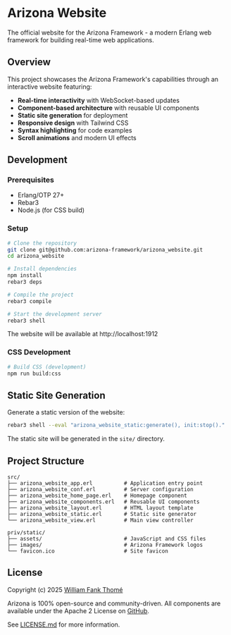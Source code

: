 # Arizona Website

The official website for the Arizona Framework - a modern Erlang web framework
for building real-time web applications.

## Overview

This project showcases the Arizona Framework's capabilities through an
interactive website featuring:

- **Real-time interactivity** with WebSocket-based updates
- **Component-based architecture** with reusable UI components
- **Static site generation** for deployment
- **Responsive design** with Tailwind CSS
- **Syntax highlighting** for code examples
- **Scroll animations** and modern UI effects

## Development

### Prerequisites

- Erlang/OTP 27+
- Rebar3
- Node.js (for CSS build)

### Setup

```bash
# Clone the repository
git clone git@github.com:arizona-framework/arizona_website.git
cd arizona_website

# Install dependencies
npm install
rebar3 deps

# Compile the project
rebar3 compile

# Start the development server
rebar3 shell
```

The website will be available at http://localhost:1912

### CSS Development

```bash
# Build CSS (development)
npm run build:css
```

## Static Site Generation

Generate a static version of the website:

```bash
rebar3 shell --eval "arizona_website_static:generate(), init:stop()."
```

The static site will be generated in the `site/` directory.

## Project Structure

```
src/
├── arizona_website_app.erl          # Application entry point
├── arizona_website_conf.erl         # Server configuration
├── arizona_website_home_page.erl    # Homepage component
├── arizona_website_components.erl   # Reusable UI components
├── arizona_website_layout.erl       # HTML layout template
├── arizona_website_static.erl       # Static site generator
└── arizona_website_view.erl         # Main view controller

priv/static/
├── assets/                          # JavaScript and CSS files
├── images/                          # Arizona Framework logos
└── favicon.ico                      # Site favicon
```

## License

Copyright (c) 2025 [William Fank Thomé](https://github.com/williamthome)

Arizona is 100% open-source and community-driven. All components are
available under the Apache 2 License on [GitHub](https://github.com/arizona-framework/arizona).

See [LICENSE.md](LICENSE.md) for more information.
